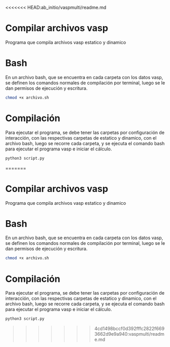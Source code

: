 <<<<<<< HEAD:ab_initio/vaspmulti/readme.md
# Compilar archivos vasp 

Programa que compila archivos vasp estatico y dinamico 

# Bash

En un archivo bash, que se encuentra en cada carpeta con los datos vasp, se definen los comandos normales de compilación por terminal, luego se le dan permisos de ejecución y escritura.


```bash
chmod +x archivo.sh
```

# Compilación

Para ejecutar el programa, se debe tener las carpetas por configuración de interacción, con las respectivas carpetas de estatico y dinamico, con el archivo bash, luego se recorre cada carpeta, y se ejecuta el comando bash para ejecutar el programa vasp e iniciar el cálculo.

```bash
python3 script.py  
```
=======
# Compilar archivos vasp 

Programa que compila archivos vasp estatico y dinamico 

# Bash

En un archivo bash, que se encuentra en cada carpeta con los datos vasp, se definen los comandos normales de compilación por terminal, luego se le dan permisos de ejecución y escritura.


```bash
chmod +x archivo.sh
```

# Compilación

Para ejecutar el programa, se debe tener las carpetas por configuración de interacción, con las respectivas carpetas de estatico y dinamico, con el archivo bash, luego se recorre cada carpeta, y se ejecuta el comando bash para ejecutar el programa vasp e iniciar el cálculo.

```bash
python3 script.py  
```
>>>>>>> 4cd1498bccf0d392fffc2822f6693662d9e9a940:vaspmulti/readme.md
